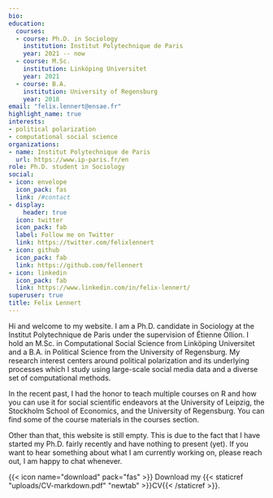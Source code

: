 ```yaml
---
bio: 
education:
  courses:
  - course: Ph.D. in Sociology
    institution: Institut Polytechnique de Paris
    year: 2021 -- now
  - course: M.Sc.
    institution: Linköping Universitet
    year: 2021
  - course: B.A.
    institution: University of Regensburg
    year: 2018
email: "felix.lennert@ensae.fr"
highlight_name: true
interests:
- political polarization
- computational social science
organizations:
- name: Institut Polytechnique de Paris
  url: https://www.ip-paris.fr/en
role: Ph.D. student in Sociology
social:
- icon: envelope
  icon_pack: fas
  link: /#contact
- display:
    header: true
  icon: twitter
  icon_pack: fab
  label: Follow me on Twitter
  link: https://twitter.com/felixlennert
- icon: github
  icon_pack: fab
  link: https://github.com/fellennert
- icon: linkedin
  icon_pack: fab
  link: https://www.linkedin.com/in/felix-lennert/
superuser: true
title: Felix Lennert
---
```


Hi and welcome to my website. I am a Ph.D. candidate in Sociology at the Institut Polytechnique de Paris under the supervision of Étienne Ollion. I hold an M.Sc. in Computational Social Science from Linköping Universitet and a B.A. in Political Science from the University of Regensburg. My research interest centers around political polarization and its underlying processes which I study using large-scale social media data and a diverse set of computational methods.

In the recent past, I had the honor to teach multiple courses on R and how you can use it for social scientific endeavors at the University of Leipzig, the Stockholm School of Economics, and the University of Regensburg. You can find some of the course materials in the courses section. 

Other than that, this website is still empty. This is due to the fact that I have started my Ph.D. fairly recently and have nothing to present (yet). If you want to hear something about what I am currently working on, please reach out, I am happy to chat whenever. 

{{< icon name="download" pack="fas" >}} Download my {{< staticref "uploads/CV-markdown.pdf" "newtab" >}}CV{{< /staticref >}}.
